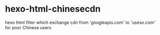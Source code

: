 # hexo-html-chinesecdn
hexo html filter which exchange cdn from 'googleapis.com' to 'useso.com' for poor Chinese users
